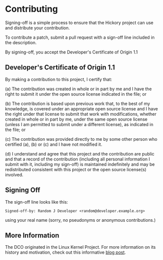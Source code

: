 # Contributing

Signing-off is a simple process to ensure that the Hickory project can use and distribute your contribution.

To contribute a patch, submit a pull request with a sign-off line included in the description.

By signing-off, you accept the Developer's Certificate of Origin 1.1

## Developer's Certificate of Origin 1.1

By making a contribution to this project, I certify that:

(a) The contribution was created in whole or in part by me and I
    have the right to submit it under the open source license
    indicated in the file; or

(b) The contribution is based upon previous work that, to the best
    of my knowledge, is covered under an appropriate open source
    license and I have the right under that license to submit that
    work with modifications, whether created in whole or in part
    by me, under the same open source license (unless I am
    permitted to submit under a different license), as indicated
    in the file; or

(c) The contribution was provided directly to me by some other
    person who certified (a), (b) or (c) and I have not modified
    it.

(d) I understand and agree that this project and the contribution
    are public and that a record of the contribution (including all
    personal information I submit with it, including my sign-off) is
    maintained indefinitely and may be redistributed consistent with
    this project or the open source license(s) involved.

## Signing Off

The sign-off line looks like this:

    Signed-off-by: Random J Developer <random@developer.example.org>

using your real name (sorry, no pseudonyms or anonymous contributions.)

## More Information

The DCO originated in the Linux Kernel Project. For more information on its history and motivation, check out this informative [blog post](http://www.do-not-panic.com/2014/02/developer-certificate-of-origin.html).

